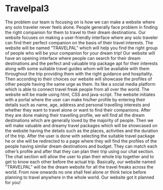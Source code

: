 # Travelpal3
The problem our team is focusing on is how we can make a website where any solo traveler never feels alone. People generally face problem in finding the right companion for them to travel to their dream destinations. Our website focuses on making a user-friendly interface where any solo traveler can find their perfect companion on the basis of their travel interests. The website will be named “TRAVELPAL” which will help you find the right group of people who will be your companion for your dream trip!
Our website will have an opening interface where people can search for their dream destinations and the perfect and valuable trip package apt for their interests along with some suitable travel guides whom will be available with them throughout the trip providing them with the right guidance and hospitality. Then according to their choices our website will showcase the profiles of other people having the same urge as them. Its like a social media platform which is able to connect travel freak people from all over the world. 
The website will be made using html, CSS and java-script. The website initiates with a portal where the user can make his/her profile by entering their details such as name, age, address and personal travelling interests and whether they want to travel alone or want to find their companions. After they are done making their travelling profile, we will find all the dream destinations which are generally loved by the majority of people. Then we will make valuable and dreamy travel packages which will be showcased on the website having the details such as the places, activities and the duration of the trip. After the user is done with selecting the suitable travel package he or she will be redirected to a page where they will find the profiles of the people having similar dream destinations and budget. They can match each other’s profile and after that they can plan their trip using our chat section. The chat section will allow the user to plan their whole trip together and to get to know each other before the actual trip. 
Basically, our website named “TRAVELPAL” will be the dream website for all the travel freaks across the world. From now onwards no one shall feel alone or think twice before planning to travel anywhere in the whole world. Our website got it planned for you!
